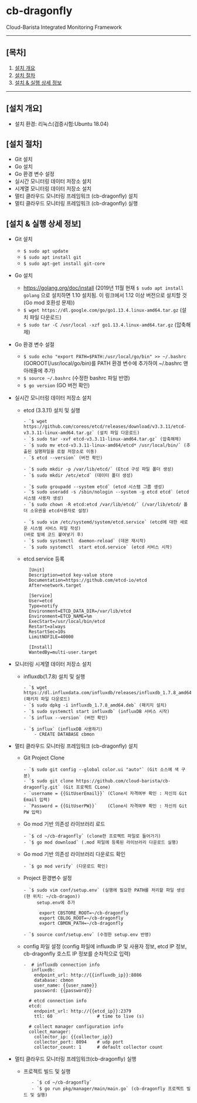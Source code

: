 
# cb-dragonfly
Cloud-Barista Integrated Monitoring Framework

***

## [목차]

1. [설치 개요](#설치-개요)
2. [설치 절차](#설치-절차)
3. [설치 & 실행 상세 정보](#설치--실행-상세-정보)

***


## [설치 개요]
- 설치 환경: 리눅스(검증시험:Ubuntu 18.04)

## [설치 절차]

- Git 설치
- Go 설치
- Go 환경 변수 설정 
- 실시간 모니터링 데이터 저장소 설치
- 시계열 모니터링 데이터 저장소 설치
- 멀티 클라우드 모니터링 프레임워크 (cb-dragonfly) 설치
- 멀티 클라우드 모니터링 프레임워크 (cb-dragonfly) 실행

## [설치 & 실행 상세 정보]

- Git 설치
  - `$ sudo apt update`
  - `$ sudo apt install git`
  - `$ sudo apt-get install git-core`

- Go 설치
  - https://golang.org/doc/install 
  (2019년 11월 현재 `$ sudo apt install golang` 으로 설치하면 1.10 설치됨. 이 링크에서 1.12 이상 버전으로 설치할 것(Go mod 호환성 문제))
  - `$ wget https://dl.google.com/go/go1.13.4.linux-amd64.tar.gz` (설치 파일 다운로드)
  - `$ sudo tar -C /usr/local -xzf go1.13.4.linux-amd64.tar.gz` (압축해제)
  
- Go 환경 변수 설절
  - `$ sudo echo "export PATH=$PATH:/usr/local/go/bin" >> ~/.bashrc` (GOROOT(/usr/local/go/bin)를 PATH 환경 변수에 추가하여 ~/.bashrc 맨 아래줄에 추가)
  - `$ source ~/.bashrc` (수정한 bashrc 파일 반영)
  - `$ go version` (GO 버전 확인)

- 실시간 모니터링 데이터 저장소 설치
  - etcd (3.3.11) 설치 및 실행
  
        - `$ wget https://github.com/coreos/etcd/releases/download/v3.3.11/etcd-v3.3.11-linux-amd64.tar.gz` (설치 파일 다운로드)
        - `$ sudo tar -xvf etcd-v3.3.11-linux-amd64.tar.gz` (압축해제)
        - `$ sudo mv etcd-v3.3.11-linux-amd64/etcd* /usr/local/bin/` (추출된 실행파일을 로컬 저장소로 이동)
        - `$ etcd --version` (버전 확인)
    
        - `$ sudo mkdir -p /var/lib/etcd/` (Etcd 구성 파일 폴더 생성)
        - `$ sudo mkdir /etc/etcd` (데이터 폴더 생성)
    
        - `$ sudo groupadd --system etcd` (etcd 시스템 그룹 생성)
        - `$ sudo useradd -s /sbin/nologin --system -g etcd etcd` (etcd 시스템 사용자 생성)
        - `$ sudo chown -R etcd:etcd /var/lib/etcd/` (/var/lib/etcd/ 폴더 소유권을 etcd사용자로 설정)
    
        - `$ sudo vim /etc/systemd/system/etcd.service` (etcd에 대한 새로운 시스템 서비스 파일 작성)
        (바로 밑에 코드 붙여넣기 후)
        - `$ sudo systemctl  daemon-reload` (데몬 재시작)
        - `$ sudo systemctl  start etcd.service` (etcd 서비스 시작)
        
  - etcd.service 등록
          
          [Unit]
          Description=etcd key-value store
          Documentation=https://github.com/etcd-io/etcd
          After=network.target

          [Service]
          User=etcd
          Type=notify
          Environment=ETCD_DATA_DIR=/var/lib/etcd
          Environment=ETCD_NAME=%m
          ExecStart=/usr/local/bin/etcd
          Restart=always
          RestartSec=10s
          LimitNOFILE=40000

          [Install]
          WantedBy=multi-user.target


- 모니터링 시계열 데이터 저장소 설치

  - influxdb(1.7.8) 설치 및 실행
  
        - `$ wget https://dl.influxdata.com/influxdb/releases/influxdb_1.7.8_amd64.deb` (패키지 파일 다운로드)
        - `$ sudo dpkg -i influxdb_1.7.8_amd64.deb` (패키지 설치)
        - `$ sudo systemctl start influxdb` (influxDB 서비스 시작)
        - `$ influx --version` (버전 확인)
    
        - `$ influx` (influxDB 사용하기)
            - CREATE DATABASE cbmon

- 멀티 클라우드 모니터링 프레임워크 (cb-dragonfly) 설치

    - Git Project Clone

          - `$ sudo git config --global color.ui "auto"` (Git 소스에 색 구분)
          - `$ sudo git clone https://github.com/cloud-barista/cb-dragonfly.git` (Git 프로젝트 CLone)
          - `username = {{GitUserEmail}}` (Clone시 자격여부 확인 : 자신의 Git Email 입력)
          - `Password = {{GitUserPW}}`    (Clone시 자격여부 확인 : 자신의 Git PW 입력)
    
    - Go mod 기반 의존성 라이브러리 로드
          
          - `$ cd ~/cb-dragonfly` (clone한 프로젝트 파일로 들어가기)
          - `$ go mod download` (.mod 파일에 등록된 라이브러리 다운로드 실행)
    
    - Go mod 기반 의존성 라이브러리 다운로드 확인
    
          - `$ go mod verify` (다운로드 확인)
    
    - Project 환경변수 설정
          
          - `$ sudo vim conf/setup.env` (실행에 필요한 PATH를 처리할 파일 생성  (현 위치: ~/cb-dragon))
               setup.env에 추가
                
                export CBSTORE_ROOT=~/cb-dragonfly
                export CBLOG_ROOT=~/cb-dragonfly
                export CBMON_PATH=~/cb-dragonfly
                
          - `$ source conf/setup.env` (수정한 setup.env 반영)         
    
    - config 파일 설정 (config 파일에 influxdb IP 및 사용자 정보, etcd IP 정보, cb-dragonfly 호스트 IP 정보를 순차적으로 입력)
          
          -  # influxdb connection info
             influxdb:
              endpoint_url: http://{{influxdb_ip}}:8086
              database: cbmon
              user_name: {{user_name}}
              password: {{password}}

            # etcd connection info
            etcd:
              endpoint_url: http://{{etcd_ip}}:2379
              ttl: 60                 # time to live (s)

            # collect manager configuration info
            collect_manager:
              collector_ip: {{collector_ip}}
              collector_port: 8094    # udp port
              collector_count: 1      # default collector count
    

- 멀티 클라우드 모니터링 프레임워크(cb-dragonfly) 실행

     - 프로젝트 빌드 및 실행

              - `$ cd ~/cb-dragonfly`
              - `$ go run pkg/manager/main/main.go` (cb-dragonfly 프로젝트 빌드 및 실행)
              

